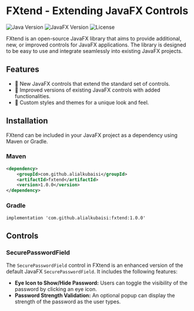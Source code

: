 # FXtend - Extending JavaFX Controls

![Java Version](https://img.shields.io/badge/Java-%3E%3D%2011-blue)
![JavaFX Version](https://img.shields.io/badge/JavaFX-%3E%3D%2011-blue)
![License](https://img.shields.io/badge/License-Apache%202.0-green)

FXtend is an open-source JavaFX library that aims to provide additional, new, or improved controls for JavaFX applications. The library is designed to be easy to use and integrate seamlessly into existing JavaFX projects.

## Features

- 🚀 New JavaFX controls that extend the standard set of controls.
- 🔄 Improved versions of existing JavaFX controls with added functionalities.
- 🎨 Custom styles and themes for a unique look and feel.

## Installation

FXtend can be included in your JavaFX project as a dependency using Maven or Gradle.

### Maven
```xml
<dependency>
    <groupId>com.github.alialkubaisi</groupId>
    <artifactId>fxtend</artifactId>
    <version>1.0.0</version>
</dependency>
```
### Gradle
```
implementation 'com.github.alialkubaisi:fxtend:1.0.0'
```


## Controls

### SecurePasswordField

The `SecurePasswordField` control in FXtend is an enhanced version of the default JavaFX `SecurePasswordField`. It includes the following features:

- **Eye Icon to Show/Hide Password:** Users can toggle the visibility of the password by clicking an eye icon.
- **Password Strength Validation:** An optional popup can display the strength of the password as the user types.
